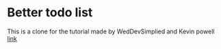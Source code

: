 # Better todo list
This is a clone for the tutorial made by WedDevSimplied and Kevin powell [link](https://www.youtube.com/watch?v=IhmSidOJSeE)
